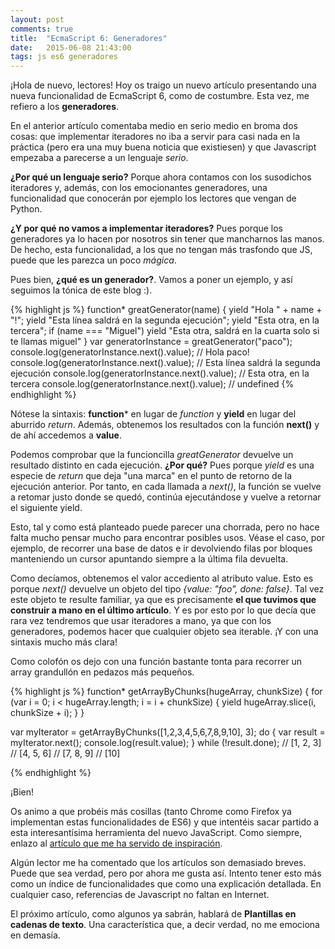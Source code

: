 ```yaml
---
layout: post
comments: true
title:  "EcmaScript 6: Generadores"
date:   2015-06-08 21:43:00
tags: js es6 generadores
---
```


¡Hola de nuevo, lectores! Hoy os traigo un nuevo artículo presentando una nueva funcionalidad de EcmaScript 6, como de costumbre. Esta vez, me refiero a los **generadores**.

En el anterior artículo comentaba medio en serio medio en broma dos cosas: que implementar iteradores no iba a servir para casi nada en la práctica (pero era una muy buena noticia que existiesen) y que Javascript empezaba a parecerse a un lenguaje *serio*.

**¿Por qué un lenguaje serio?** Porque ahora contamos con los susodichos iteradores y, además, con los emocionantes generadores, una funcionalidad que conocerán por ejemplo los lectores que vengan de Python.

**¿Y por qué no vamos a implementar iteradores?** Pues porque los generadores ya lo hacen por nosotros sin tener que mancharnos las manos. De hecho, esta funcionalidad, a los que no tengan más trasfondo que JS, puede que les parezca un poco *mágica*.

Pues bien, **¿qué es un generador?**. Vamos a poner un ejemplo, y así seguimos la tónica de este blog :).

{% highlight js %}
function* greatGenerator(name) {
    yield "Hola " + name + "!";
    yield "Esta línea saldrá en la segunda ejecución";
    yield "Esta otra, en la tercera";
    if (name === "Miguel") yield "Esta otra, saldrá en la cuarta solo si te llamas miguel"
}
var generatorInstance = greatGenerator("paco");
console.log(generatorInstance.next().value); // Hola paco!
console.log(generatorInstance.next().value); // Esta línea saldrá la segunda ejecución
console.log(generatorInstance.next().value); // Esta otra, en la tercera
console.log(generatorInstance.next().value); // undefined
{% endhighlight %}

Nótese la sintaxis: **function*** en lugar de *function* y **yield** en lugar del aburrido *return*. Además, obtenemos los resultados con la función **next()** y de ahí accedemos a **value**.

Podemos comprobar que la funcioncilla *greatGenerator* devuelve un resultado distinto en cada ejecución. **¿Por qué?** Pues porque *yield* es una especie de *return* que deja "una marca" en el punto de retorno de la ejecución anterior. Por tanto, en cada llamada a *next()*, la función se vuelve a retomar justo donde se quedó, continúa ejecutándose y vuelve a retornar el siguiente yield.

Esto, tal y como está planteado puede parecer una chorrada, pero no hace falta mucho pensar mucho para encontrar posibles usos. Véase el caso, por ejemplo, de recorrer una base de datos e ir devolviendo filas por bloques manteniendo un cursor apuntando siempre a la última fila devuelta.

Como decíamos, obtenemos el valor accediento al atributo value. Esto es porque *next()* devuelve un objeto del tipo *{value: "foo", done: false}*. Tal vez este objeto  te resulte familiar, ya que es precisamente **el que tuvimos que construir a mano en el último artículo**. Y es por esto por lo que decía que rara vez tendremos que usar iteradores a mano, ya que con los generadores, podemos hacer que cualquier objeto sea iterable. ¡Y con una sintaxis mucho más clara!

Como colofón os dejo con una función bastante tonta para recorrer un array grandullón en pedazos más pequeños.

{% highlight js %}
function* getArrayByChunks(hugeArray, chunkSize) {
    for (var i = 0; i < hugeArray.length; i = i + chunkSize) {
        yield hugeArray.slice(i, chunkSize + i); 
    }
}

var myIterator = getArrayByChunks([1,2,3,4,5,6,7,8,9,10], 3);
do {
    var result = myIterator.next();
    console.log(result.value);
} while (!result.done);
// [1, 2, 3]
// [4, 5, 6]
// [7, 8, 9]
// [10]

{% endhighlight %}

¡Bien!

Os animo a que probéis más cosillas (tanto Chrome como Firefox ya implementan estas funcionalidades de ES6) y que intentéis sacar partido a esta interesantísima herramienta del nuevo JavaScript. Como siempre, enlazo al [artículo que me ha servido de inspiración][fuente_original].

Algún lector me ha comentado que los artículos son demasiado breves. Puede que sea verdad, pero por ahora me gusta así. Intento tener esto más como un índice de funcionalidades que como una explicación detallada. En cualquier caso, referencias de Javascript no faltan en Internet.

El próximo artículo, como algunos ya sabrán, hablará de **Plantillas en cadenas de texto**. Una característica que, a decir verdad, no me emociona en demasía.

[fuente_original]: https://hacks.mozilla.org/2015/05/es6-in-depth-generators/
